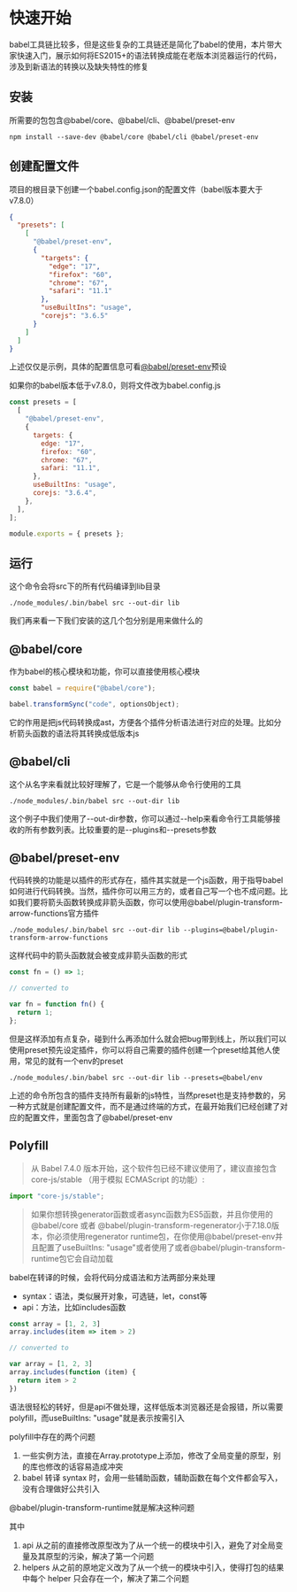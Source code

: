 # 快速开始

babel工具链比较多，但是这些复杂的工具链还是简化了babel的使用，本片带大家快速入门，展示如何将ES2015+的语法转换成能在老版本浏览器运行的代码，涉及到新语法的转换以及缺失特性的修复

## 安装

所需要的包包含@babel/core、@babel/cli、@babel/preset-env

```shell
npm install --save-dev @babel/core @babel/cli @babel/preset-env
```

## 创建配置文件

项目的根目录下创建一个babel.config.json的配置文件（babel版本要大于v7.8.0）

```json
{
  "presets": [
    [
      "@babel/preset-env",
      {
        "targets": {
          "edge": "17",
          "firefox": "60",
          "chrome": "67",
          "safari": "11.1"
        },
        "useBuiltIns": "usage",
        "corejs": "3.6.5"
      }
    ]
  ]
}
```

上述仅仅是示例，具体的配置信息可看[@babel/preset-env](https://www.babeljs.cn/docs/babel-preset-env)预设

如果你的babel版本低于v7.8.0，则将文件改为babel.config.js

```javascript
const presets = [
  [
    "@babel/preset-env",
    {
      targets: {
        edge: "17",
        firefox: "60",
        chrome: "67",
        safari: "11.1",
      },
      useBuiltIns: "usage",
      corejs: "3.6.4",
    },
  ],
];

module.exports = { presets };
```

## 运行

这个命令会将src下的所有代码编译到lib目录

```shell
./node_modules/.bin/babel src --out-dir lib
```

我们再来看一下我们安装的这几个包分别是用来做什么的

## @babel/core

作为babel的核心模块和功能，你可以直接使用核心模块

```javascript
const babel = require("@babel/core");

babel.transformSync("code", optionsObject);
```

它的作用是把js代码转换成ast，方便各个插件分析语法进行对应的处理。比如分析箭头函数的语法将其转换成低版本js

## @babel/cli

这个从名字来看就比较好理解了，它是一个能够从命令行使用的工具

```shell
./node_modules/.bin/babel src --out-dir lib
```

这个例子中我们使用了--out-dir参数，你可以通过--help来看命令行工具能够接收的所有参数列表。比较重要的是--plugins和--presets参数

## @babel/preset-env

代码转换的功能是以插件的形式存在，插件其实就是一个js函数，用于指导babel如何进行代码转换。当然，插件你可以用三方的，或者自己写一个也不成问题。比如我们要将箭头函数转换成非箭头函数，你可以使用@babel/plugin-transform-arrow-functions官方插件

```shell
./node_modules/.bin/babel src --out-dir lib --plugins=@babel/plugin-transform-arrow-functions
```

这样代码中的箭头函数就会被变成非箭头函数的形式

```javascript
const fn = () => 1;

// converted to

var fn = function fn() {
  return 1;
};
```

但是这样添加有点复杂，碰到什么再添加什么就会把bug带到线上，所以我们可以使用preset预先设定插件，你可以将自己需要的插件创建一个preset给其他人使用，常见的就有一个env的preset

```shell
./node_modules/.bin/babel src --out-dir lib --presets=@babel/env
```

上述的命令所包含的插件支持所有最新的js特性，当然preset也是支持参数的，另一种方式就是创建配置文件，而不是通过终端的方式，在最开始我们已经创建了对应的配置文件，里面包含了@babel/preset-env

## Polyfill

> 从 Babel 7.4.0 版本开始，这个软件包已经不建议使用了，建议直接包含 core-js/stable （用于模拟 ECMAScript 的功能）:

```javascript
import "core-js/stable";
```

> 如果你想转换generator函数或者async函数为ES5函数，并且你使用的@babel/core 或者 @babel/plugin-transform-regenerator小于7.18.0版本，你必须使用regenerator runtime包，在你使用@babel/preset-env并且配置了useBuiltIns: "usage"或者使用了或者@babel/plugin-transform-runtime包它会自动加载

babel在转译的时候，会将代码分成语法和方法两部分来处理

- syntax：语法，类似展开对象，可选链，let，const等
- api：方法，比如includes函数

```javascript
const array = [1, 2, 3]
array.includes(item => item > 2)

// converted to

var array = [1, 2, 3]
array.includes(function (item) {
  return item > 2
})
```

语法很轻松的转好，但是api不做处理，这样低版本浏览器还是会报错，所以需要polyfill，而useBuiltIns: "usage"就是表示按需引入

polyfill中存在的两个问题

1. 一些实例方法，直接在Array.prototype上添加，修改了全局变量的原型，别的库也修改的话容易造成冲突
2. babel 转译 syntax 时，会用一些辅助函数，辅助函数在每个文件都会写入，没有合理做好公共引入

@babel/plugin-transform-runtime就是解决这种问题

其中

1. api 从之前的直接修改原型改为了从一个统一的模块中引入，避免了对全局变量及其原型的污染，解决了第一个问题
2. helpers 从之前的原地定义改为了从一个统一的模块中引入，使得打包的结果中每个 helper 只会存在一个，解决了第二个问题

